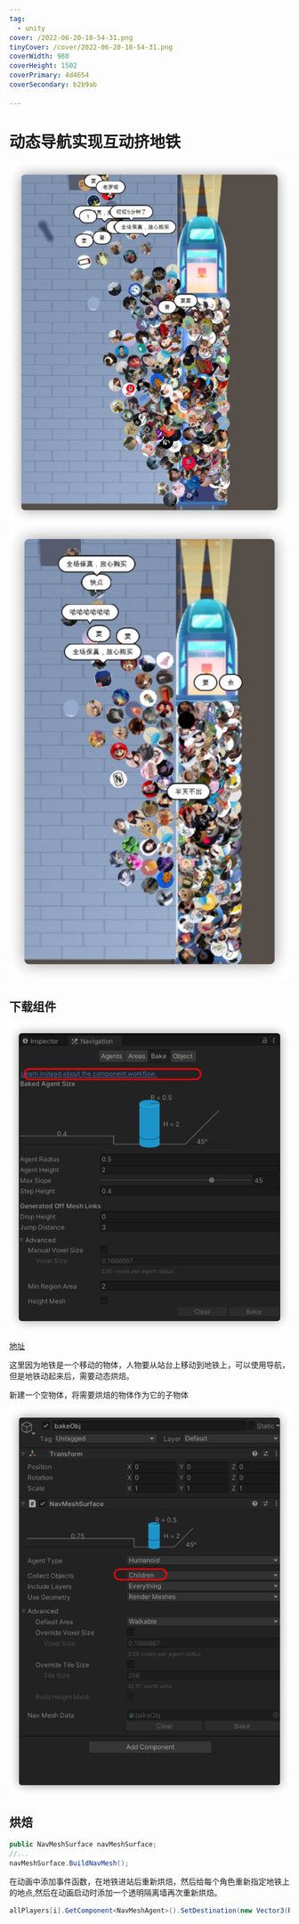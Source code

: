 ```yaml
---
tag:
  - unity
cover: /2022-06-20-18-54-31.png
tinyCover: /cover/2022-06-20-18-54-31.png
coverWidth: 980
coverHeight: 1502
coverPrimary: 4d4654
coverSecondary: b2b9ab

---
```



# 动态导航实现互动挤地铁

![](./2022-06-20-18-06-45.png)
![](./2022-06-20-18-09-33.png)

## 下载组件

![](./2022-06-20-18-11-39.png)

[地址](https://github.com/Unity-Technologies/NavMeshComponents)

这里因为地铁是一个移动的物体，人物要从站台上移动到地铁上，可以使用导航，但是地铁动起来后，需要动态烘焙。

新建一个空物体，将需要烘焙的物体作为它的子物体

![](./2022-06-20-18-15-34.png)

## 烘焙

```cs
public NavMeshSurface navMeshSurface;
//...
navMeshSurface.BuildNavMesh();

```

在动画中添加事件函数，在地铁进站后重新烘焙，然后给每个角色重新指定地铁上的地点,然后在动画启动时添加一个透明隔离墙再次重新烘焙。

```cs
allPlayers[i].GetComponent<NavMeshAgent>().SetDestination(new Vector3(Random.Range(13f,14f),0,Random.Range(-3f,2f))); 
```

